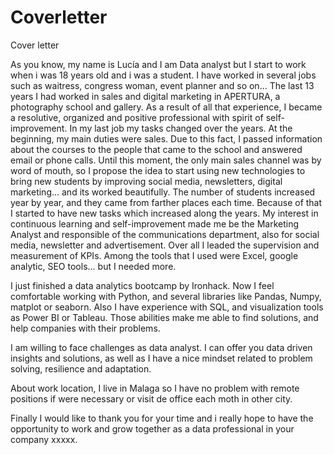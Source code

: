 # Coverletter
Cover letter

As you know, my name is Lucía and I am Data analyst but I start to work when i was 18 years old and i was a student. I have worked in several jobs such as waitress, congress woman, event planner and so on... The last 13 years I had worked in sales and digital marketing in APERTURA, a photography school and gallery. As a result of all that experience, I became a resolutive, organized and positive professional with spirit of self-improvement. 
In my last job my tasks changed over the years. At the beginning, my main duties were sales. Due to this fact, I passed information about the courses to the people that came to the school and answered email or phone calls. Until this moment, the only main sales channel was by word of mouth, so I propose the idea to start using new technologies to bring new students by improving social media, newsletters, digital marketing… and its worked beautifully. The number of students increased year by year, and they came from farther places each time.  Because of that I started to have new tasks which increased along the years. My interest in continuous learning and self-improvement made me be the Marketing Analyst and responsible of the communications department, also for social media, newsletter and advertisement. Over all I leaded the supervision and measurement of KPIs. Among the tools that I used were Excel, google analytic, SEO tools... but I needed more. 

I just finished a data analytics bootcamp by Ironhack. Now I feel comfortable working with Python, and several libraries like Pandas, Numpy, matplot or seaborn. Also I have experience with SQL, and visualization tools as Power BI or Tableau. Those abilities make me able to find solutions, and help companies with their problems.

I am willing to face challenges as data analyst. I can offer you data driven insights and solutions, as well as I have a nice mindset related to problem solving, resilience and adaptation.

About work location, I live in Malaga so I have no problem with remote positions if were necessary or visit de office each moth in other city.

Finally I would like to thank you for your time and i really hope to have the opportunity to work and grow together as a data professional in your company xxxxx.



